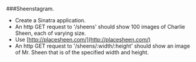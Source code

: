 ###Sheenstagram. 

- Create a Sinatra application.  
- An http GET request to '/sheens' should show 100 images of Charlie Sheen, each of varying size.  
- Use [http://placesheen.com/](http://placesheen.com/)
- An http GET request to '/sheens/:width/:height' should show an image of Mr. Sheen that is of the specified width and height. 